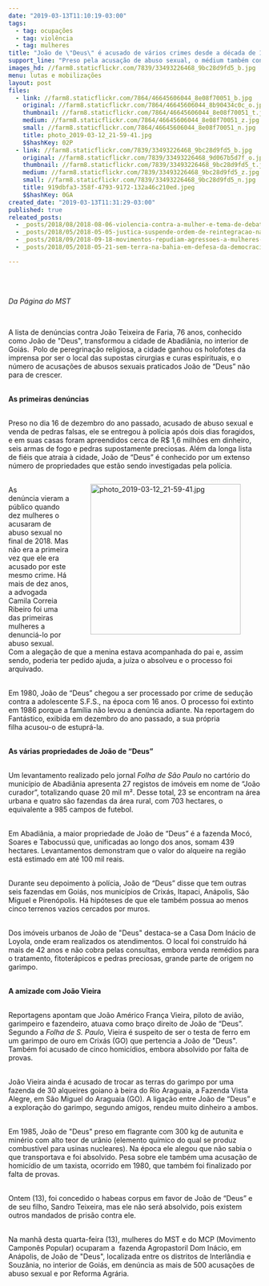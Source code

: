 ```yaml
---
date: "2019-03-13T11:10:19-03:00"
tags:
  - tag: ocupações
  - tag: violência
  - tag: mulheres
title: "João de \"Deus\" é acusado de vários crimes desde a década de 1980"
support_line: "Preso pela acusação de abuso sexual, o médium também concentra uma fortuna em fazendas, imóveis e garimpo"
images_hd: //farm8.staticflickr.com/7839/33493226468_9bc28d9fd5_b.jpg
menu: lutas e mobilizações
layout: post
files:
  - link: //farm8.staticflickr.com/7864/46645606044_8e08f70051_b.jpg
    original: //farm8.staticflickr.com/7864/46645606044_8b90434c0c_o.jpg
    thumbnail: //farm8.staticflickr.com/7864/46645606044_8e08f70051_t.jpg
    medium: //farm8.staticflickr.com/7864/46645606044_8e08f70051_z.jpg
    small: //farm8.staticflickr.com/7864/46645606044_8e08f70051_n.jpg
    title: photo_2019-03-12_21-59-41.jpg
    $$hashKey: 02P
  - link: //farm8.staticflickr.com/7839/33493226468_9bc28d9fd5_b.jpg
    original: //farm8.staticflickr.com/7839/33493226468_9d067b5d7f_o.jpg
    thumbnail: //farm8.staticflickr.com/7839/33493226468_9bc28d9fd5_t.jpg
    medium: //farm8.staticflickr.com/7839/33493226468_9bc28d9fd5_z.jpg
    small: //farm8.staticflickr.com/7839/33493226468_9bc28d9fd5_n.jpg
    title: 919dbfa3-358f-4793-9172-132a46c210ed.jpeg
    $$hashKey: 0GA
created_date: "2019-03-13T11:31:29-03:00"
published: true
releated_posts:
  - _posts/2018/08/2018-08-06-violencia-contra-a-mulher-e-tema-de-debate-no-parana.md
  - _posts/2018/05/2018-05-05-justica-suspende-ordem-de-reintegracao-na-ocupacao-marielle-vive.md
  - _posts/2018/09/2018-09-18-movimentos-repudiam-agressoes-a-mulheres-militantes-no-para.md
  - _posts/2018/05/2018-05-21-sem-terra-na-bahia-em-defesa-da-democracia.md

---
```

<p>&nbsp;</p>

<p><br />
<em>Da P&aacute;gina do MST</em></p>

<p>&nbsp;</p>

<p>A lista de den&uacute;ncias contra&nbsp;Jo&atilde;o Teixeira de Faria, 76 anos, conhecido como Jo&atilde;o de &quot;Deus&quot;, transformou a cidade de Abadi&acirc;nia, no interior de Goi&aacute;s.&nbsp; Polo de peregrina&ccedil;&atilde;o religiosa, a cidade ganhou os holofotes da imprensa por ser o local das supostas cirurgias e curas espirituais, e o n&uacute;mero de acusa&ccedil;&otilde;es de abusos sexuais praticados&nbsp;Jo&atilde;o de &ldquo;Deus&rdquo; n&atilde;o para de crescer.</p>

<p><br />
<strong>As primeiras den&uacute;ncias</strong></p>

<p><br />
Preso no dia 16 de dezembro do ano passado, acusado de abuso sexual e venda de pedras falsas, ele se entregou &agrave; pol&iacute;cia ap&oacute;s dois dias foragidos, e em suas casas foram apreendidos cerca de R$ 1,6 milh&otilde;es em dinheiro, seis armas de fogo e pedras supostamente preciosas. Al&eacute;m da longa lista de fi&eacute;is que atraia &agrave;&nbsp;cidade, Jo&atilde;o de &ldquo;Deus&rdquo; &eacute; conhecido por um extenso n&uacute;mero de propriedades que est&atilde;o sendo investigadas pela pol&iacute;cia.</p>

<figure class="image" style="float:right"><img alt="photo_2019-03-12_21-59-41.jpg" height="300" src="//farm8.staticflickr.com/7864/46645606044_8e08f70051_b.jpg" width="300" />
<figcaption></figcaption>
</figure>

<p><br />
As den&uacute;ncia&nbsp;vieram a p&uacute;blico quando dez mulheres o acusaram de abuso sexual no final de 2018. Mas n&atilde;o era a primeira vez que ele era acusado por este mesmo crime. H&aacute; mais de dez anos, a advogada Camila Correia Ribeiro foi uma das primeiras mulheres a denunci&aacute;-lo por abuso sexual. Com a alega&ccedil;&atilde;o de que a menina estava acompanhada do pai e, assim sendo, poderia ter pedido ajuda, a ju&iacute;za o absolveu e o processo foi arquivado.</p>

<p><br />
Em 1980, Jo&atilde;o de &ldquo;Deus&rdquo; chegou a ser processado por crime de sedu&ccedil;&atilde;o contra a adolescente S.F.S., na &eacute;poca com 16 anos. O processo foi extinto em 1986 porque a fam&iacute;lia n&atilde;o levou a den&uacute;ncia adiante. Na&nbsp;reportagem do Fant&aacute;stico, exibida em dezembro do ano passado, a sua pr&oacute;pria filha&nbsp;acusou-o de estupr&aacute;-la.</p>

<p><br />
<strong>As v&aacute;rias propriedades de Jo&atilde;o de &ldquo;Deus&rdquo;</strong></p>

<p><br />
Um levantamento realizado pelo jornal <em>Folha de S&atilde;o Paulo </em>no cart&oacute;rio do munic&iacute;pio de Abadi&acirc;nia apresenta&nbsp;27 registos de im&oacute;veis em nome de &ldquo;Jo&atilde;o curador&rdquo;, totalizando quase 20 mil m&sup2;. Desse total, 23 se encontram na &aacute;rea urbana e quatro s&atilde;o fazendas da &aacute;rea rural, com 703 hectares, o equivalente a 985 campos de futebol.</p>

<p><br />
Em Abadi&acirc;nia, a maior propriedade de Jo&atilde;o de &ldquo;Deus&rdquo; &eacute; a fazenda Moc&oacute;, Soares e Tabocuss&uacute; que, unificadas ao longo dos anos, somam 439 hectares. Levantamentos demonstram que o valor do alqueire na regi&atilde;o est&aacute; estimado em&nbsp;at&eacute; 100 mil reais.</p>

<p><br />
Durante seu depoimento &agrave; pol&iacute;cia, Jo&atilde;o de &ldquo;Deus&rdquo; disse que tem outras seis fazendas em Goi&aacute;s, nos munic&iacute;pios de Crix&aacute;s, Itapaci, An&aacute;polis, S&atilde;o Miguel e Piren&oacute;polis. H&aacute;&nbsp;hip&oacute;teses de que ele tamb&eacute;m possua ao menos cinco terrenos vazios cercados por muros.</p>

<p><br />
Dos im&oacute;veis urbanos de Jo&atilde;o de &quot;Deus&quot; destaca-se a Casa Dom In&aacute;cio de Loyola, onde eram realizados os atendimentos. O local foi constru&iacute;do h&aacute; mais de 42 anos e n&atilde;o cobra pelas consultas, embora venda rem&eacute;dios para o tratamento, fitoter&aacute;picos e pedras preciosas, grande parte de origem no garimpo.</p>

<p><br />
<strong>A amizade com Jo&atilde;o Vieira</strong></p>

<p><br />
Reportagens apontam que Jo&atilde;o Am&eacute;rico Fran&ccedil;a Vieira, piloto de avi&atilde;o, garimpeiro e fazendeiro, atuava como bra&ccedil;o direito de Jo&atilde;o de &ldquo;Deus&rdquo;. Segundo a <em>Folha de S. Paulo</em>, Vieira &eacute; suspeito de ser o testa de ferro em um garimpo de ouro em Crix&aacute;s (GO) que pertencia a Jo&atilde;o de &quot;Deus&quot;. Tamb&eacute;m foi acusado de cinco homic&iacute;dios, embora absolvido por falta de provas.</p>

<p><br />
Jo&atilde;o Vieira ainda &eacute; acusado de trocar as terras do garimpo por uma fazenda de 30 alqueires goiano &agrave; beira do Rio Araguaia, a Fazenda Vista Alegre, em S&atilde;o Miguel do Araguaia (GO). A liga&ccedil;&atilde;o entre Jo&atilde;o de &ldquo;Deus&rdquo; e a explora&ccedil;&atilde;o do garimpo, segundo amigos, rendeu muito dinheiro a ambos.</p>

<p><br />
Em 1985, Jo&atilde;o de &quot;Deus&quot; preso em flagrante com 300 kg de autunita e min&eacute;rio com alto teor de ur&acirc;nio (elemento qu&iacute;mico do qual se produz combust&iacute;vel para usinas nucleares). Na &eacute;poca ele alegou que n&atilde;o sabia o que transportava e foi absolvido. Pesa sobre ele tamb&eacute;m uma acusa&ccedil;&atilde;o de homic&iacute;dio de um taxista, ocorrido em 1980, que tamb&eacute;m foi finalizado por falta de provas.</p>

<p><br />
Ontem (13),&nbsp;foi concedido o habeas corpus em favor de Jo&atilde;o de &ldquo;Deus&rdquo; e de seu filho, Sandro Teixeira, mas ele&nbsp;n&atilde;o ser&aacute; absolvido, pois&nbsp;existem outros mandados de pris&atilde;o contra ele.</p>

<p><br />
Na manh&atilde; desta quarta-feira (13), mulheres do MST e do MCP (Movimento Campon&ecirc;s Popular) ocuparam a&nbsp; fazenda Agropastoril Dom In&aacute;cio, em An&aacute;polis, de Jo&atilde;o de &quot;Deus&quot;, localizada entre os distritos de Interl&acirc;ndia e Souz&acirc;nia, no interior de Goi&aacute;s, em den&uacute;ncia as mais de 500 acusa&ccedil;&otilde;es de abuso sexual&nbsp;e por Reforma Agr&aacute;ria.&nbsp;</p>

<p>&nbsp;</p>

<p>&nbsp;</p>
